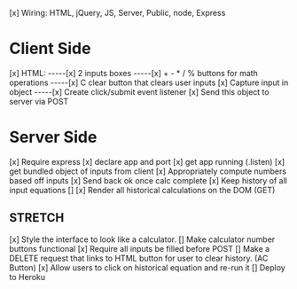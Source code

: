 [x] Wiring: HTML, jQuery, JS, Server, Public, node, Express

# Client Side

[x] HTML:
-----[x] 2 inputs boxes
-----[x] + - \* / % buttons for math operations
-----[x] C clear button that clears user inputs
[x] Capture input in object
-----[x] Create click/submit event listener
[x] Send this object to server via POST

# Server Side

[x] Require express
[x] declare app and port
[x] get app running (.listen)
[x] get bundled object of inputs from client
[x] Appropriately compute numbers based off inputs
[x] Send back ok once calc complete
[x] Keep history of all input equations []
[x] Render all historical calculations on the DOM (GET)

## STRETCH

[x] Style the interface to look like a calculator.
[] Make calculator number buttons functional
[x] Require all inputs be filled before POST
[] Make a DELETE request that links to HTML button for user to clear history. (AC Button)
[x] Allow users to click on historical equation and re-run it
[] Deploy to Heroku
